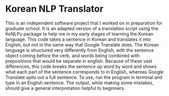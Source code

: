 # Korean NLP Translator

  This is an independent software project that I worked on in preparation for graduate school. It is an adapted version of a translation script 
 using the KoNLPy package to help me in my early stages of learning the Korean language. This code takes a sentence in Korean and translates it into English, but not in the same way that Google Translate does. The Korean language is structured very differently from English, with the sentence object coming before the verb, and words being combined with prepositions that would be separate in english. Because of these vast differences, this code breaks the sentence up word by word and shows what each part of the sentence corresponds to in English, whereas Google Translate spits out a full sentence. 
To use, run the program in terminal and type in an English sentence. The output, while making some mistakes, should give a general interpretation helpful to beginners.
